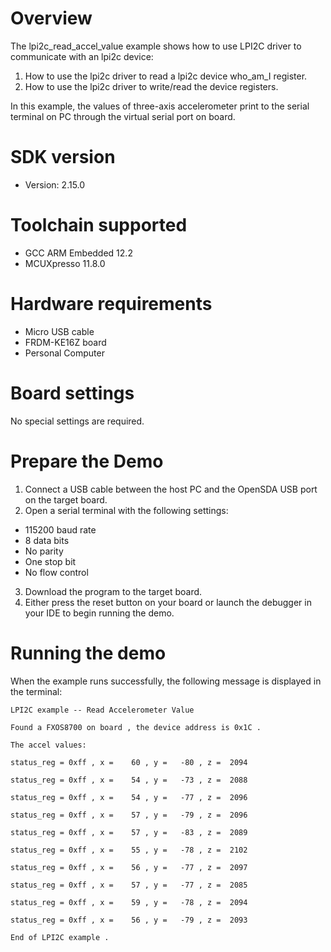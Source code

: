 Overview
========
The lpi2c_read_accel_value example shows how to use LPI2C driver to communicate with an lpi2c device:

 1. How to use the lpi2c driver to read a lpi2c device who_am_I register.
 2. How to use the lpi2c driver to write/read the device registers.

In this example, the values of three-axis accelerometer print to the serial terminal on PC through
the virtual serial port on board.

SDK version
===========
- Version: 2.15.0

Toolchain supported
===================
- GCC ARM Embedded  12.2
- MCUXpresso  11.8.0

Hardware requirements
=====================
- Micro USB cable
- FRDM-KE16Z board
- Personal Computer

Board settings
==============
No special settings are required.

Prepare the Demo
================
1.  Connect a USB cable between the host PC and the OpenSDA USB port on the target board.
2.  Open a serial terminal with the following settings:
   - 115200 baud rate
   - 8 data bits
   - No parity
   - One stop bit
   - No flow control
3. Download the program to the target board.
4. Either press the reset button on your board or launch the debugger in your IDE to begin running the demo.

Running the demo
================
When the example runs successfully, the following message is displayed in the terminal:

~~~~~~~~~~~~~~~~~~~~~
LPI2C example -- Read Accelerometer Value

Found a FXOS8700 on board , the device address is 0x1C .

The accel values:

status_reg = 0xff , x =    60 , y =   -80 , z =  2094

status_reg = 0xff , x =    54 , y =   -73 , z =  2088

status_reg = 0xff , x =    54 , y =   -77 , z =  2096

status_reg = 0xff , x =    57 , y =   -79 , z =  2096

status_reg = 0xff , x =    57 , y =   -83 , z =  2089

status_reg = 0xff , x =    55 , y =   -78 , z =  2102

status_reg = 0xff , x =    56 , y =   -77 , z =  2097

status_reg = 0xff , x =    57 , y =   -77 , z =  2085

status_reg = 0xff , x =    59 , y =   -78 , z =  2094

status_reg = 0xff , x =    56 , y =   -79 , z =  2093

End of LPI2C example .
~~~~~~~~~~~~~~~~~~~~~
